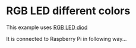 # RGB LED different colors #

This example uses [RGB LED diod](http://www.aliexpress.com/item/Wholesale-Common-anode-RGB-led-diode-4-legs-5mm-diffused-dip-led-full-color-leds-Common/655165411.html)

It is connected to Raspberry Pi in following way...